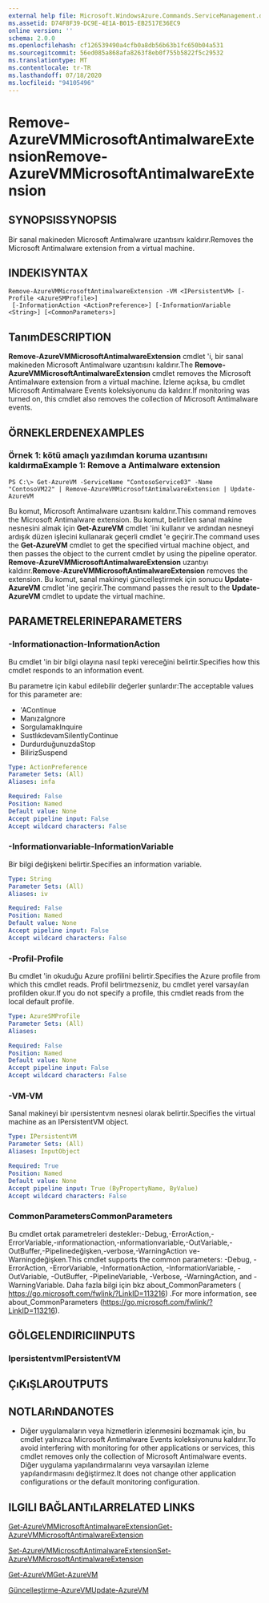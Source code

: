```yaml
---
external help file: Microsoft.WindowsAzure.Commands.ServiceManagement.dll-Help.xml
ms.assetid: D74F8F39-DC9E-4E1A-B015-EB2517E36EC9
online version: ''
schema: 2.0.0
ms.openlocfilehash: cf126539490a4cfb0a8db56b63b1fc650b04a531
ms.sourcegitcommit: 56ed085a868afa8263f8eb0f755b5822f5c29532
ms.translationtype: MT
ms.contentlocale: tr-TR
ms.lasthandoff: 07/18/2020
ms.locfileid: "94105496"
---
```

# <span data-ttu-id="69391-101">Remove-AzureVMMicrosoftAntimalwareExtension</span><span class="sxs-lookup"><span data-stu-id="69391-101">Remove-AzureVMMicrosoftAntimalwareExtension</span></span>

## <span data-ttu-id="69391-102">SYNOPSIS</span><span class="sxs-lookup"><span data-stu-id="69391-102">SYNOPSIS</span></span>
<span data-ttu-id="69391-103">Bir sanal makineden Microsoft Antimalware uzantısını kaldırır.</span><span class="sxs-lookup"><span data-stu-id="69391-103">Removes the Microsoft Antimalware extension from a virtual machine.</span></span>

## <span data-ttu-id="69391-104">INDEKI</span><span class="sxs-lookup"><span data-stu-id="69391-104">SYNTAX</span></span>

```
Remove-AzureVMMicrosoftAntimalwareExtension -VM <IPersistentVM> [-Profile <AzureSMProfile>]
 [-InformationAction <ActionPreference>] [-InformationVariable <String>] [<CommonParameters>]
```

## <span data-ttu-id="69391-105">Tanım</span><span class="sxs-lookup"><span data-stu-id="69391-105">DESCRIPTION</span></span>
<span data-ttu-id="69391-106">**Remove-AzureVMMicrosoftAntimalwareExtension** cmdlet 'i, bir sanal makineden Microsoft Antimalware uzantısını kaldırır.</span><span class="sxs-lookup"><span data-stu-id="69391-106">The **Remove-AzureVMMicrosoftAntimalwareExtension** cmdlet removes the Microsoft Antimalware extension from a virtual machine.</span></span>
<span data-ttu-id="69391-107">İzleme açıksa, bu cmdlet Microsoft Antimalware Events koleksiyonunu da kaldırır.</span><span class="sxs-lookup"><span data-stu-id="69391-107">If monitoring was turned on, this cmdlet also removes the collection of Microsoft Antimalware events.</span></span>

## <span data-ttu-id="69391-108">ÖRNEKLERDEN</span><span class="sxs-lookup"><span data-stu-id="69391-108">EXAMPLES</span></span>

### <span data-ttu-id="69391-109">Örnek 1: kötü amaçlı yazılımdan koruma uzantısını kaldırma</span><span class="sxs-lookup"><span data-stu-id="69391-109">Example 1: Remove a Antimalware extension</span></span>
```
PS C:\> Get-AzureVM -ServiceName "ContosoService03" -Name "ContosoVM22" | Remove-AzureVMMicrosoftAntimalwareExtension | Update-AzureVM
```

<span data-ttu-id="69391-110">Bu komut, Microsoft Antimalware uzantısını kaldırır.</span><span class="sxs-lookup"><span data-stu-id="69391-110">This command removes the Microsoft Antimalware extension.</span></span>
<span data-ttu-id="69391-111">Bu komut, belirtilen sanal makine nesnesini almak için **Get-AzureVM** cmdlet 'ini kullanır ve ardından nesneyi ardışık düzen işlecini kullanarak geçerli cmdlet 'e geçirir.</span><span class="sxs-lookup"><span data-stu-id="69391-111">The command uses the **Get-AzureVM** cmdlet to get the specified virtual machine object, and then passes the object to the current cmdlet by using the pipeline operator.</span></span>
<span data-ttu-id="69391-112">**Remove-AzureVMMicrosoftAntimalwareExtension** uzantıyı kaldırır.</span><span class="sxs-lookup"><span data-stu-id="69391-112">**Remove-AzureVMMicrosoftAntimalwareExtension** removes the extension.</span></span>
<span data-ttu-id="69391-113">Bu komut, sanal makineyi güncelleştirmek için sonucu **Update-AzureVM** cmdlet 'ine geçirir.</span><span class="sxs-lookup"><span data-stu-id="69391-113">The command passes the result to the **Update-AzureVM** cmdlet to update the virtual machine.</span></span>

## <span data-ttu-id="69391-114">PARAMETRELERINE</span><span class="sxs-lookup"><span data-stu-id="69391-114">PARAMETERS</span></span>

### <span data-ttu-id="69391-115">-Informationaction</span><span class="sxs-lookup"><span data-stu-id="69391-115">-InformationAction</span></span>
<span data-ttu-id="69391-116">Bu cmdlet 'in bir bilgi olayına nasıl tepki vereceğini belirtir.</span><span class="sxs-lookup"><span data-stu-id="69391-116">Specifies how this cmdlet responds to an information event.</span></span>

<span data-ttu-id="69391-117">Bu parametre için kabul edilebilir değerler şunlardır:</span><span class="sxs-lookup"><span data-stu-id="69391-117">The acceptable values for this parameter are:</span></span>

- <span data-ttu-id="69391-118">'A</span><span class="sxs-lookup"><span data-stu-id="69391-118">Continue</span></span>
- <span data-ttu-id="69391-119">Manıza</span><span class="sxs-lookup"><span data-stu-id="69391-119">Ignore</span></span>
- <span data-ttu-id="69391-120">Sorgulamak</span><span class="sxs-lookup"><span data-stu-id="69391-120">Inquire</span></span>
- <span data-ttu-id="69391-121">Sustlıkdevam</span><span class="sxs-lookup"><span data-stu-id="69391-121">SilentlyContinue</span></span>
- <span data-ttu-id="69391-122">Durdurduğunuzda</span><span class="sxs-lookup"><span data-stu-id="69391-122">Stop</span></span>
- <span data-ttu-id="69391-123">Biliriz</span><span class="sxs-lookup"><span data-stu-id="69391-123">Suspend</span></span>

```yaml
Type: ActionPreference
Parameter Sets: (All)
Aliases: infa

Required: False
Position: Named
Default value: None
Accept pipeline input: False
Accept wildcard characters: False
```

### <span data-ttu-id="69391-124">-Informationvariable</span><span class="sxs-lookup"><span data-stu-id="69391-124">-InformationVariable</span></span>
<span data-ttu-id="69391-125">Bir bilgi değişkeni belirtir.</span><span class="sxs-lookup"><span data-stu-id="69391-125">Specifies an information variable.</span></span>

```yaml
Type: String
Parameter Sets: (All)
Aliases: iv

Required: False
Position: Named
Default value: None
Accept pipeline input: False
Accept wildcard characters: False
```

### <span data-ttu-id="69391-126">-Profil</span><span class="sxs-lookup"><span data-stu-id="69391-126">-Profile</span></span>
<span data-ttu-id="69391-127">Bu cmdlet 'in okuduğu Azure profilini belirtir.</span><span class="sxs-lookup"><span data-stu-id="69391-127">Specifies the Azure profile from which this cmdlet reads.</span></span>
<span data-ttu-id="69391-128">Profil belirtmezseniz, bu cmdlet yerel varsayılan profilden okur.</span><span class="sxs-lookup"><span data-stu-id="69391-128">If you do not specify a profile, this cmdlet reads from the local default profile.</span></span>

```yaml
Type: AzureSMProfile
Parameter Sets: (All)
Aliases: 

Required: False
Position: Named
Default value: None
Accept pipeline input: False
Accept wildcard characters: False
```

### <span data-ttu-id="69391-129">-VM</span><span class="sxs-lookup"><span data-stu-id="69391-129">-VM</span></span>
<span data-ttu-id="69391-130">Sanal makineyi bir ıpersistentvm nesnesi olarak belirtir.</span><span class="sxs-lookup"><span data-stu-id="69391-130">Specifies the virtual machine as an IPersistentVM object.</span></span>

```yaml
Type: IPersistentVM
Parameter Sets: (All)
Aliases: InputObject

Required: True
Position: Named
Default value: None
Accept pipeline input: True (ByPropertyName, ByValue)
Accept wildcard characters: False
```

### <span data-ttu-id="69391-131">CommonParameters</span><span class="sxs-lookup"><span data-stu-id="69391-131">CommonParameters</span></span>
<span data-ttu-id="69391-132">Bu cmdlet ortak parametreleri destekler:-Debug,-ErrorAction,-ErrorVariable,-ınformationaction,-ınformationvariable,-OutVariable,-OutBuffer,-Pipelinedeğişken,-verbose,-WarningAction ve-Warningdeğişken.</span><span class="sxs-lookup"><span data-stu-id="69391-132">This cmdlet supports the common parameters: -Debug, -ErrorAction, -ErrorVariable, -InformationAction, -InformationVariable, -OutVariable, -OutBuffer, -PipelineVariable, -Verbose, -WarningAction, and -WarningVariable.</span></span> <span data-ttu-id="69391-133">Daha fazla bilgi için bkz about_CommonParameters ( https://go.microsoft.com/fwlink/?LinkID=113216) .</span><span class="sxs-lookup"><span data-stu-id="69391-133">For more information, see about_CommonParameters (https://go.microsoft.com/fwlink/?LinkID=113216).</span></span>

## <span data-ttu-id="69391-134">GÖLGELENDIRICI</span><span class="sxs-lookup"><span data-stu-id="69391-134">INPUTS</span></span>

### <span data-ttu-id="69391-135">Ipersistentvm</span><span class="sxs-lookup"><span data-stu-id="69391-135">IPersistentVM</span></span>

## <span data-ttu-id="69391-136">ÇıKıŞLAR</span><span class="sxs-lookup"><span data-stu-id="69391-136">OUTPUTS</span></span>

## <span data-ttu-id="69391-137">NOTLARıNDA</span><span class="sxs-lookup"><span data-stu-id="69391-137">NOTES</span></span>
* <span data-ttu-id="69391-138">Diğer uygulamaların veya hizmetlerin izlenmesini bozmamak için, bu cmdlet yalnızca Microsoft Antimalware Events koleksiyonunu kaldırır.</span><span class="sxs-lookup"><span data-stu-id="69391-138">To avoid interfering with monitoring for other applications or services, this cmdlet removes only the collection of Microsoft Antimalware events.</span></span> <span data-ttu-id="69391-139">Diğer uygulama yapılandırmalarını veya varsayılan izleme yapılandırmasını değiştirmez.</span><span class="sxs-lookup"><span data-stu-id="69391-139">It does not change other application configurations or the default monitoring configuration.</span></span>

## <span data-ttu-id="69391-140">ILGILI BAĞLANTıLAR</span><span class="sxs-lookup"><span data-stu-id="69391-140">RELATED LINKS</span></span>

[<span data-ttu-id="69391-141">Get-AzureVMMicrosoftAntimalwareExtension</span><span class="sxs-lookup"><span data-stu-id="69391-141">Get-AzureVMMicrosoftAntimalwareExtension</span></span>](./Get-AzureVMMicrosoftAntimalwareExtension.md)

[<span data-ttu-id="69391-142">Set-AzureVMMicrosoftAntimalwareExtension</span><span class="sxs-lookup"><span data-stu-id="69391-142">Set-AzureVMMicrosoftAntimalwareExtension</span></span>](./Set-AzureVMMicrosoftAntimalwareExtension.md)

[<span data-ttu-id="69391-143">Get-AzureVM</span><span class="sxs-lookup"><span data-stu-id="69391-143">Get-AzureVM</span></span>](./Get-AzureVM.md)

[<span data-ttu-id="69391-144">Güncelleştirme-AzureVM</span><span class="sxs-lookup"><span data-stu-id="69391-144">Update-AzureVM</span></span>](./Update-AzureVM.md)



